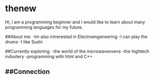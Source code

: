 # thenew

Hi, i am a programming beginner and i would like to learn about many programming languages for my future.

##About me:
-Im also intrerested in Electroengeneering
-I can play the drums
-I like Sushi

##Currently exploring:
-the world of the microwaveovens
-the hightech industery
-programming with html and C++

##Connection
-
